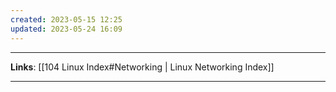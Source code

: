 ```yaml
---
created: 2023-05-15 12:25
updated: 2023-05-24 16:09
---
```

---
**Links**: [[104 Linux Index#Networking | Linux Networking Index]]

---